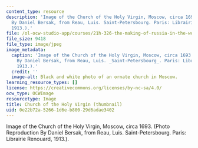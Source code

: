 ```yaml
---
content_type: resource
description: 'Image of the Church of the Holy Virgin, Moscow, circa 1693. (Photo Reproduction
  By Daniel Bersak, from Reau, Luis. Saint-Petersbourg. Paris: Librairie Renouard,
  1913.).'
file: /ol-ocw-studio-app/courses/21h-326-the-making-of-russia-in-the-worlds-of-byzantium-mongolia-and-europe-spring-1998/0e22b72a52661d6eb80029d6adae3402_21h-326s98-th.jpg
file_size: 9418
file_type: image/jpeg
image_metadata:
  caption: 'Image of the Church of the Holy Virgin, Moscow, circa 1693. (Photo Reproduction
    By Daniel Bersak, from Reau, Luis. _Saint-Petersbourg_. Paris: Librairie Renouard,
    1913.).'
  credit: ''
  image-alt: Black and white photo of an ornate church in Moscow.
learning_resource_types: []
license: https://creativecommons.org/licenses/by-nc-sa/4.0/
ocw_type: OCWImage
resourcetype: Image
title: Church of the Holy Virgin (thumbnail)
uid: 0e22b72a-5266-1d6e-b800-29d6adae3402
---
```

Image of the Church of the Holy Virgin, Moscow, circa 1693. (Photo Reproduction By Daniel Bersak, from Reau, Luis. Saint-Petersbourg. Paris: Librairie Renouard, 1913.).